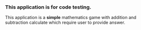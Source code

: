 <h3>This application is for code testing.</h3>

<p>This application is a <strong>simple</strong> mathematics game with addition and subtraction calculate which require user to provide answer.</p>

